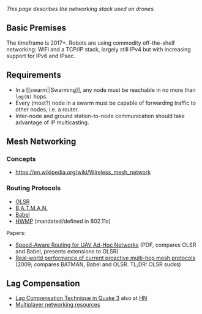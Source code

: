 *This page describes the networking stack used on drones.*

Basic Premises
--------------

The timeframe is 2017+. Robots are using commodity off-the-shelf networking:
WiFi and a TCP/IP stack, largely still IPv4 but with increasing support for
IPv6 and IPsec.

Requirements
------------

* In a [[swarm||Swarming]], any node must be reachable in no more than `log(N)` hops.
* Every (most?) node in a swarm must be capable of forwarding traffic to other nodes, i.e. a router.
* Inter-node and ground station-to-node communication should take advantage of IP multicasting.

Mesh Networking
---------------

### Concepts

* https://en.wikipedia.org/wiki/Wireless_mesh_network

### Routing Protocols

* [OLSR](http://p2pfoundation.net/Optimized_Link_State_Protocol)
* [B.A.T.M.A.N.](https://en.wikipedia.org/wiki/B.A.T.M.A.N.)
* [Babel](https://en.wikipedia.org/wiki/Babel_(protocol))
* [HWMP](https://en.wikipedia.org/wiki/Hybrid_Wireless_Mesh_Protocol) (mandated/defined in 802.11s)

Papers:
* [Speed-Aware Routing for UAV Ad-Hoc Networks](http://infoscience.epfl.ch/record/189798/files/GLOBECOM-2013-Stefano.pdf) (PDF, compares OLSR and Babel, presents extensions to OLSR)
* [Real-world performance of current proactive multi-hop mesh protocols](http://ro.uow.edu.au/infopapers/736/) (2009; compares BATMAN, Babel and OLSR. TL;DR: OLSR sucks)

Lag Compensation
----------------

* [Lag Compensation Technique in Quake 3](http://www.ra.is/unlagged/)
  also at [HN](https://news.ycombinator.com/item?id=10034198)
* [Multiplayer networking resources](https://github.com/nickdesaulniers/nickdesaulniers.github.com/issues/5)